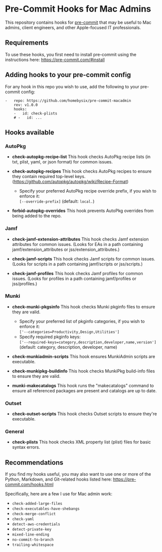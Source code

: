 # Pre-Commit Hooks for Mac Admins

This repository contains hooks for [pre-commit](https://pre-commit.com/hooks.html) that may be useful to Mac admins, client engineers, and other Apple-focused IT professionals.

## Requirements

To use these hooks, you first need to install pre-commit using the instructions here:
https://pre-commit.com/#install

## Adding hooks to your pre-commit config

For any hook in this repo you wish to use, add the following to your pre-commit config:

```
-   repo: https://github.com/homebysix/pre-commit-macadmin
    rev: v1.0.0
    hooks:
    -   id: check-plists
    # -   id: ...
```

## Hooks available

### AutoPkg

- __check-autopkg-recipe-list__
    This hook checks AutoPkg recipe lists (in txt, plist, yaml, or json format) for common issues.

- __check-autopkg-recipes__
    This hook checks AutoPkg recipes to ensure they contain required top-level keys. (https://github.com/autopkg/autopkg/wiki/Recipe-Format)
    - Specify your preferred AutoPkg recipe override prefix, if you wish to enforce it:  
        `[--override-prefix]` (default: `local.`)

- __forbid-autopkg-overrides__
    This hook prevents AutoPkg overrides from being added to the repo.

### Jamf

- __check-jamf-extension-attributes__
    This hook checks Jamf extension attributes for common issues. (Looks for EAs in a path containing jamf/extension_attributes or jss/extension_attributes.)

- __check-jamf-scripts__
    This hook checks Jamf scripts for common issues. (Looks for scripts in a path containing jamf/scripts or jss/scripts.)

- __check-jamf-profiles__
    This hook checks Jamf profiles for common issues. (Looks for profiles in a path containing jamf/profiles or jss/profiles.)

### Munki

- __check-munki-pkgsinfo__
    This hook checks Munki pkginfo files to ensure they are valid.
    - Specify your preferred list of pkginfo categories, if you wish to enforce it:  
        `['--categories=Productivity,Design,Utilities']`
    - Specify required pkginfo keys:  
        `['--required-keys=category,description,developer,name,version']` (default: category, description, developer, name)

- __check-munkiadmin-scripts__
    This hook ensures MunkiAdmin scripts are executable.

- __check-munkipkg-buildinfo__
    This hook checks MunkiPkg build-info files to ensure they are valid.

- __munki-makecatalogs__
    This hook runs the "makecatalogs" command to ensure all referenced packages are present and catalogs are up to date.

### Outset

- __check-outset-scripts__
    This hook checks Outset scripts to ensure they're executable.

### General

- __check-plists__
    This hook checks XML property list (plist) files for basic syntax errors.

## Recommendations

If you find my hooks useful, you may also want to use one or more of the Python, Markdown, and Git-related hooks listed here:
https://pre-commit.com/hooks.html

Specifically, here are a few I use for Mac admin work:
- `check-added-large-files`
- `check-executables-have-shebangs`
- `check-merge-conflict`
- `check-yaml`
- `detect-aws-credentials`
- `detect-private-key`
- `mixed-line-ending`
- `no-commit-to-branch`
- `trailing-whitespace`
